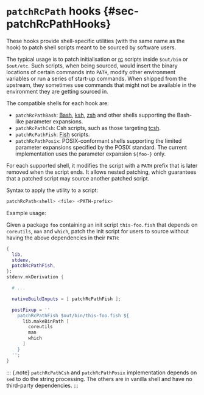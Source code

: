 
# `patchRcPath` hooks {#sec-patchRcPathHooks}

These hooks provide shell-specific utilities (with the same name as the hook) to patch shell scripts meant to be sourced by software users.

The typical usage is to patch initialisation or [rc](https://unix.stackexchange.com/questions/3467/what-does-rc-in-bashrc-stand-for) scripts inside `$out/bin` or `$out/etc`.
Such scripts, when being sourced, would insert the binary locations of certain commands into `PATH`, modify other environment variables or run a series of start-up commands.
When shipped from the upstream, they sometimes use commands that might not be available in the environment they are getting sourced in.

The compatible shells for each hook are:

 - `patchRcPathBash`: [Bash](https://www.gnu.org/software/bash/), [ksh](http://www.kornshell.org/), [zsh](https://www.zsh.org/) and other shells supporting the Bash-like parameter expansions.
 - `patchRcPathCsh`: Csh scripts, such as those targeting [tcsh](https://www.tcsh.org/).
 - `patchRcPathFish`: [Fish](https://fishshell.com/) scripts.
 - `patchRcPathPosix`: POSIX-conformant shells supporting the limited parameter expansions specified by the POSIX standard. The current implementation uses the parameter expansion `${foo-}` only.

For each supported shell, it modifies the script with a `PATH` prefix that is later removed when the script ends.
It allows nested patching, which guarantees that a patched script may source another patched script.

Syntax to apply the utility to a script:

```sh
patchRcPath<shell> <file> <PATH-prefix>
```

Example usage:

Given a package `foo` containing an init script `this-foo.fish` that depends on `coreutils`, `man` and `which`,
patch the init script for users to source without having the above dependencies in their `PATH`:

```nix
{
  lib,
  stdenv,
  patchRcPathFish,
}:
stdenv.mkDerivation {

  # ...

  nativeBuildInputs = [ patchRcPathFish ];

  postFixup = ''
    patchRcPathFish $out/bin/this-foo.fish ${
      lib.makeBinPath [
        coreutils
        man
        which
      ]
    }
  '';
}
```

::: {.note}
`patchRcPathCsh` and `patchRcPathPosix` implementation depends on `sed` to do the string processing.
The others are in vanilla shell and have no third-party dependencies.
:::
